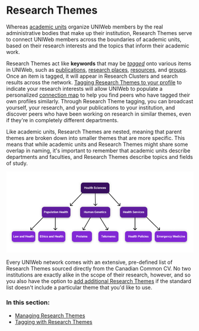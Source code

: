 # Research Themes

Whereas [academic units](../../uniweb-accounts/academic-units/) organize UNIWeb members by the real administrative bodies that make up their institution, Research Themes serve to connect UNIWeb members across the boundaries of academic units, based on their research interests and the topics that inform their academic work. 

Research Themes act like **keywords** that may be [_tagged_](increasing-discoverability-with-research-themes.md) onto various items in UNIWeb, such as [publications](../../your-academic-information/publications-1.md), [research places](../research-places-1.md), [resources](../equipment-profiles-resources/), and [groups](../groups-1.md). Once an item is tagged, it will appear in Research Clusters and search results across the network. [Tagging Research Themes to your profile](increasing-discoverability-with-research-themes.md#tagging-your-public-profile-with-research-themes) to indicate your research interests will allow UNIWeb to populate a personalized [connection map](research-connections.md) to help you find peers who have tagged their own profiles similarly. Through Research Theme tagging, you can broadcast yourself, your research, and your publications to your institution, and discover peers who have been working on research in similar themes, even if they're in completely different departments.

Like academic units, Research Themes are nested, meaning that parent themes are broken down into smaller themes that are more specific. This means that while academic units and Research Themes might share some overlap in naming, it's important to remember that academic units describe departments and faculties, and Research Themes describe topics and fields of study.

![](../../.gitbook/assets/frame-2.1.png)

Every UNIWeb network comes with an extensive, pre-defined list of Research Themes sourced directly from the Canadian Common CV. No two institutions are exactly alike in the scope of their research, however, and so you also have the option to [add additional Research Themes](managing-research-themes.md#creating-new-research-themes) if the standard list doesn't include a particular theme that you'd like to use. 

### In this section:

* [Managing Research Themes](managing-research-themes.md)
* [Tagging with Research Themes](increasing-discoverability-with-research-themes.md)

